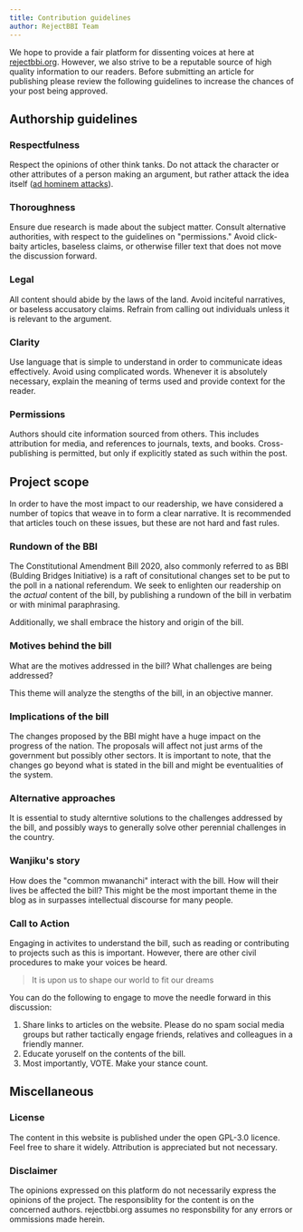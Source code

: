 ```yaml
---
title: Contribution guidelines
author: RejectBBI Team
---
```

We hope to provide a fair platform for dissenting voices at here at [rejectbbi.org](https://rejectbbi.org). However, we also strive to be a reputable source of high quality information to our readers. Before submitting an article for publishing please review the following guidelines to increase the chances of your post being approved.


## Authorship guidelines
### Respectfulness
Respect the opinions of other think tanks. Do not attack the character or other attributes of a person making an argument, but rather attack the idea itself ([ad hominem attacks](https://www.txstate.edu/philosophy/resources/fallacy-definitions/Ad-Hominem.html)). 

### Thoroughness
Ensure due research is made about the subject matter. Consult alternative authorities, with respect to the guidelines on "permissions." Avoid click-baity articles, baseless claims, or otherwise filler text that does not move the discussion forward.

### Legal 
All content should abide by the laws of the land. Avoid inciteful narratives, or baseless accusatory claims. Refrain from calling out individuals unless it is relevant to the argument. 

### Clarity
Use language that is simple to understand in order to communicate ideas effectively. Avoid using complicated words. Whenever it is absolutely necessary, explain the meaning of terms used and provide context for the reader. 

### Permissions
Authors should cite information sourced from others. This includes attribution for media, and references to journals, texts, and books. Cross-publishing is permitted, but only if explicitly stated as such within the post. 

## Project scope
In order to have the most impact to our readership, we have considered a number of topics that weave in to form a clear narrative. It is recommended that articles touch on these issues, but these are not hard and fast rules.

### Rundown of the BBI
The Constitutional Amendment Bill 2020, also commonly referred to as BBI (Bulding Bridges Initiative) is a raft of consitutional changes set to be put to the poll in a national referendum. We seek to enlighten our readership on the *actual* content of the bill, by publishing a rundown of the bill in verbatim or with minimal paraphrasing. 

Additionally, we shall embrace the history and origin of the bill.

### Motives behind the bill
What are the motives addressed in the bill? What challenges are being addressed? 

This theme will analyze the stengths of the bill, in an objective manner.

### Implications of the bill
The changes proposed by the BBI might have a huge impact on the progress of the nation. The proposals will affect not just arms of the government but possibly other sectors. It is important to note, that the changes go beyond what is stated in the bill and might be eventualities of the system.

### Alternative approaches
It is essential to study alterntive solutions to the challenges addressed by the bill, and possibly ways to generally solve other perennial challenges in the country.

### Wanjiku's story
How does the "common mwananchi" interact with the bill. How will their lives be affected the bill? This might be the most important theme in the blog as in surpasses intellectual discourse for many people.

### Call to Action
Engaging in activites to understand the bill, such as reading or contributing to projects such as this is important. However, there are other civil procedures to make your voices be heard.

> It is upon us to shape our world to fit our dreams 

You can do the following to engage to move the needle forward in this discussion:
1. Share links to articles on the website. Please do no spam social media groups but rather tactically engage friends, relatives and colleagues in a friendly manner. 
2. Educate yoruself on the contents of the bill.
3. Most importantly, VOTE. Make your stance count.


## Miscellaneous
### License
The content in this website is published under the open GPL-3.0 licence. Feel free to share it widely. Attribution is appreciated but not necessary.

### Disclaimer
The opinions expressed on this platform do not necessarily express the opinions of the project. 
The responsiblity for the content is on the concerned authors. 
rejectbbi.org assumes no responsbility for any errors or ommissions made herein. 
